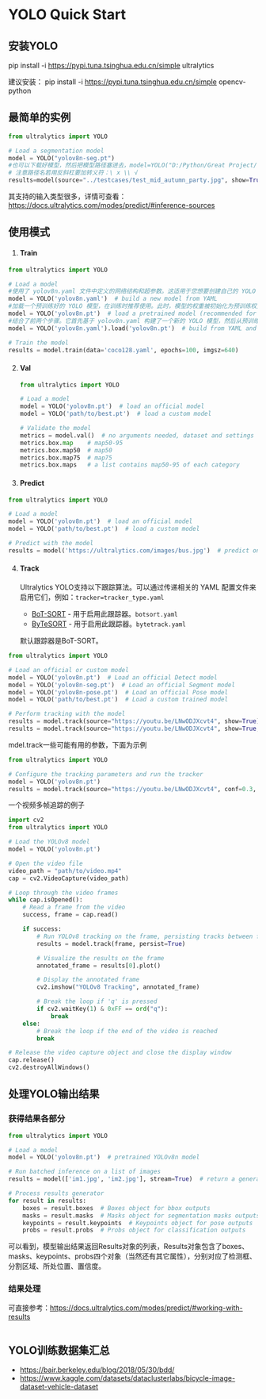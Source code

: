 # YOLO Quick Start
## 安装YOLO
pip install -i https://pypi.tuna.tsinghua.edu.cn/simple ultralytics

建议安装：
pip install -i https://pypi.tuna.tsinghua.edu.cn/simple opencv-python

## 最简单的实例
```python
from ultralytics import YOLO

# Load a segmentation model
model = YOLO("yolov8n-seg.pt")  
#也可以下载好模型，然后把模型路径塞进去，model=YOLO("D:/Python/Great Project/YOLO_Bicycle_Theft_Detection/src/yolov8n-seg.pt")
# 注意路径名若用反斜杠要加转义符：\ x \\ √
results=model(source="../testcases/test_mid_autumn_party.jpg", show=True,save=True)
```
其支持的输入类型很多，详情可查看：https://docs.ultralytics.com/modes/predict/#inference-sources

## 使用模式

1. #### Train

```python
from ultralytics import YOLO

# Load a model
#使用了 yolov8n.yaml 文件中定义的网络结构和超参数。这适用于您想要创建自己的 YOLO 模型或尝试使用不同的网络架构进行目标检测任务的情况。
model = YOLO('yolov8n.yaml')  # build a new model from YAML
#加载一个预训练好的 YOLO 模型，在训练时推荐使用。此时，模型的权重被初始化为预训练权重，可以快速地进行 Fine-tune 以适应不同的目标检测任务。
model = YOLO('yolov8n.pt')  # load a pretrained model (recommended for training)
#结合了前两个步骤。它首先基于 yolov8n.yaml 构建了一个新的 YOLO 模型，然后从预训练的权重文件 yolov8n.pt 中加载权重进行 Fine-tune。这种方法可以让您同时使用自定义的网络结构和预训练的权重进行训练
model = YOLO('yolov8n.yaml').load('yolov8n.pt')  # build from YAML and transfer weights

# Train the model
results = model.train(data='coco128.yaml', epochs=100, imgsz=640)

```

2. #### Val

   ```python
   from ultralytics import YOLO
   
   # Load a model
   model = YOLO('yolov8n.pt')  # load an official model
   model = YOLO('path/to/best.pt')  # load a custom model
   
   # Validate the model
   metrics = model.val()  # no arguments needed, dataset and settings remembered
   metrics.box.map    # map50-95
   metrics.box.map50  # map50
   metrics.box.map75  # map75
   metrics.box.maps   # a list contains map50-95 of each category
   
   ```

   

3. #### Predict

```python
from ultralytics import YOLO

# Load a model
model = YOLO('yolov8n.pt')  # load an official model
model = YOLO('path/to/best.pt')  # load a custom model

# Predict with the model
results = model('https://ultralytics.com/images/bus.jpg')  # predict on an image

```



4. #### Track

   Ultralytics YOLO支持以下跟踪算法。可以通过传递相关的 YAML 配置文件来启用它们，例如：`tracker=tracker_type.yaml`

   - [BoT-SORT](https://github.com/NirAharon/BoT-SORT) - 用于启用此跟踪器。`botsort.yaml`
   - [ByTeSORT](https://github.com/ifzhang/ByteTrack) - 用于启用此跟踪器。`bytetrack.yaml`

   默认跟踪器是BoT-SORT。

```python
from ultralytics import YOLO

# Load an official or custom model
model = YOLO('yolov8n.pt')  # Load an official Detect model
model = YOLO('yolov8n-seg.pt')  # Load an official Segment model
model = YOLO('yolov8n-pose.pt')  # Load an official Pose model
model = YOLO('path/to/best.pt')  # Load a custom trained model

# Perform tracking with the model
results = model.track(source="https://youtu.be/LNwODJXcvt4", show=True)  # Tracking with default tracker
results = model.track(source="https://youtu.be/LNwODJXcvt4", show=True, tracker="bytetrack.yaml")  # Tracking with ByteTrack tracker

```

mdel.track一些可能有用的参数，下面为示例

```python
from ultralytics import YOLO

# Configure the tracking parameters and run the tracker
model = YOLO('yolov8n.pt')
results = model.track(source="https://youtu.be/LNwODJXcvt4", conf=0.3, iou=0.5, show=True)

```

一个视频多帧追踪的例子

```python
import cv2
from ultralytics import YOLO

# Load the YOLOv8 model
model = YOLO('yolov8n.pt')

# Open the video file
video_path = "path/to/video.mp4"
cap = cv2.VideoCapture(video_path)

# Loop through the video frames
while cap.isOpened():
    # Read a frame from the video
    success, frame = cap.read()

    if success:
        # Run YOLOv8 tracking on the frame, persisting tracks between frames
        results = model.track(frame, persist=True)

        # Visualize the results on the frame
        annotated_frame = results[0].plot()

        # Display the annotated frame
        cv2.imshow("YOLOv8 Tracking", annotated_frame)

        # Break the loop if 'q' is pressed
        if cv2.waitKey(1) & 0xFF == ord("q"):
            break
    else:
        # Break the loop if the end of the video is reached
        break

# Release the video capture object and close the display window
cap.release()
cv2.destroyAllWindows()

```

## 处理YOLO输出结果
### 获得结果各部分
```python
from ultralytics import YOLO

# Load a model
model = YOLO('yolov8n.pt')  # pretrained YOLOv8n model

# Run batched inference on a list of images
results = model(['im1.jpg', 'im2.jpg'], stream=True)  # return a generator of Results objects

# Process results generator
for result in results:
    boxes = result.boxes  # Boxes object for bbox outputs
    masks = result.masks  # Masks object for segmentation masks outputs
    keypoints = result.keypoints  # Keypoints object for pose outputs
    probs = result.probs  # Probs object for classification outputs
```
可以看到，模型输出结果返回Results对象的列表，Results对象包含了boxes、masks、keypoints、probs四个对象（当然还有其它属性），分别对应了检测框、分割区域、所处位置、置信度。

### 结果处理
可直接参考：https://docs.ultralytics.com/modes/predict/#working-with-results
```python

```






## YOLO训练数据集汇总
- https://bair.berkeley.edu/blog/2018/05/30/bdd/
- https://www.kaggle.com/datasets/dataclusterlabs/bicycle-image-dataset-vehicle-dataset